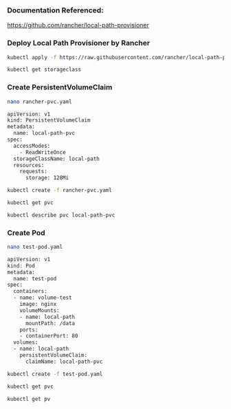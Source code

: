 ### Documentation Referenced:

https://github.com/rancher/local-path-provisioner

### Deploy Local Path Provisioner by Rancher

```sh
kubectl apply -f https://raw.githubusercontent.com/rancher/local-path-provisioner/v0.0.31/deploy/local-path-storage.yaml
```
```sh
kubectl get storageclass
```

### Create PersistentVolumeClaim
```sh
nano rancher-pvc.yaml
```
```sh
apiVersion: v1
kind: PersistentVolumeClaim
metadata:
  name: local-path-pvc
spec:
  accessModes:
    - ReadWriteOnce
  storageClassName: local-path
  resources:
    requests:
      storage: 128Mi
```
```sh
kubectl create -f rancher-pvc.yaml

kubectl get pvc

kubectl describe pvc local-path-pvc
```

### Create Pod
```sh
nano test-pod.yaml
```
```sh
apiVersion: v1
kind: Pod
metadata:
  name: test-pod
spec:
  containers:
  - name: volume-test
    image: nginx
    volumeMounts:
    - name: local-path
      mountPath: /data
    ports:
    - containerPort: 80
  volumes:
  - name: local-path
    persistentVolumeClaim:
      claimName: local-path-pvc
```

```sh
kubectl create -f test-pod.yaml

kubectl get pvc

kubectl get pv
```
